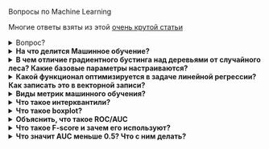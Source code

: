 Вопросы по Machine Learning

Многие ответы взяты из этой [очень крутой статьи](https://vas3k.ru/blog/machine_learning/)
<details>
<summary>Вопрос?</summary>
<div> <br />
	Тело ответаа
	<p></p>
	<b></b>

</div>
</details>


<details>
<summary><b>На что делится Машинное обучение?</b></summary>
<div> <br />
	<img width=650 src="https://github.com/Lisstrange/interviews/blob/master/images/7ry.jpg" alt="bench">
</div>
</details>

<details>
<summary><b>В чем отличие градиентного бустинга над деревьями от случайного леса? Какие базовые параметры настраиваются?</b></summary>
<div> <br />
  
Оба алгоритма являются ансамблями, но реализуют разные подходы: бустинг и беггинг соотвествтенно.  

 **Ансамбль** - набор из моделей, решающих одну задачу, результаты работы которых компонуются так, чтобы повысить эффективность и точность, в сравнении с прогнозом одной модели.  
 
 **Бустинг** - подход, при котором модели обучаются последовательно.  
 Эта техника использует идею о том, что следующая модель будет учится на ошибках предыдущей. Они имеют неравную вероятность появления в последующих моделях, и чаще появятся те, что дают наибольшую ошибку. Обучающая выборка на каждой итерации определяется, исходя из ошибок классификации на предыдущих итерациях. Из-за того, что предсказатели обучаются на ошибках, совершенных предыдущими, требуется меньше времени для того, чтобы добраться до реального ответа. 
	
  Плюсы: быстрый и точный
	
  Минусы: переобучается и не параллелится
	<img width=550 src="https://github.com/Lisstrange/interviews/blob/master/images/boosting.jpg" alt="bench">
	
	
 **Беггинг** - подход, при котором несколько базовых моделей обучаются параллельно на различных подвыборках, и на различных признаках. Результаты обучения всех моделей усредняются.  
 Эффективность бэггинга достигается благодаря тому, что базовые алгоритмы, обученные по различным подвыборкам, получаются достаточно различными, и их ошибки взаимно компенсируются при голосовании, а также за счёт того, что объекты-выбросы могут не попадать в некоторые обучающие подвыборки. Случайный лес - беггинг, в основе которого лежат модели деревьев решений.
	
  Плюсы: довольно точен, устойчив к выбросам
	
  Минусы: очень большой размер моделей, которые получаются в результате
		<img width=550 src="https://github.com/Lisstrange/interviews/blob/master/images/bagging.jpg" alt="bench">
  
  Безовые параметры зависят от типа решаемой задачи (классификация, регрессия) и выбранной базовой модели. Основной общий параметр - число деревьев и их глубина. 
</div>
</details>



<details>
<summary><b>Какой функционал оптимизируется в задаче линейной регрессии? Как записать это в векторной записи?</b></summary>
<div> <br />
	<p></p>
	<b></b>

<img width=400 src="https://github.com/Lisstrange/interviews/blob/master/images/extra.jpg" alt="bench">
<p>Напомню, что <b>линейная регрессия</b> - это метод восстановления зависимости между двумя переменными. Её оптимизация сводится к максимизации прадоподобия, что эквивалентно минимизации среднеквадратичной ошибки (MSE), которая широко используется в реальных задачах.  </p>
<img width=400 src="https://github.com/Lisstrange/interviews/blob/master/images/vector_mse.jpeg" alt="bench">

</div>
</details>




<details>
<summary><b>Виды метрик машинного обучения?</b></summary>
<div> <br />
	<p></p>
	<b></b>
  
<b>Классификация:</b>
  * accuracy
  * precision 
  * recall
  * F-measure
  * AUC-ROC и AUC-PR
  * Logistic Loss (*Данная метрика нечасто выступает в бизнес-требованиях, но часто — в задачах на kaggle. [Крутая статья](https://dyakonov.org/2018/03/12/%d0%bb%d0%be%d0%b3%d0%b8%d1%81%d1%82%d0%b8%d1%87%d0%b5%d1%81%d0%ba%d0%b0%d1%8f-%d1%84%d1%83%d0%bd%d0%ba%d1%86%d0%b8%d1%8f-%d0%be%d1%88%d0%b8%d0%b1%d0%ba%d0%b8/#more-6139)* )  
  
<b>Регрессия</b>
  * MSE
  * R<sup><small>2</small></sup> ([Коэффициент детерминации](https://ru.wikipedia.org/wiki/%D0%9A%D0%BE%D1%8D%D1%84%D1%84%D0%B8%D1%86%D0%B8%D0%B5%D0%BD%D1%82_%D0%B4%D0%B5%D1%82%D0%B5%D1%80%D0%BC%D0%B8%D0%BD%D0%B0%D1%86%D0%B8%D0%B8))
  * MAE
  * Квантильная ошибка (*нормальных мануалов не нашел, в двух словах - сильнее штрафует за недопрогноз, чем за перепрогноз*)
  
<b>Кластеризация</b>(*почитать можно [тут](https://habr.com/ru/company/ods/blog/325654/)*)
  * Adjusted Rand Index (ARI)
  * Adjusted Mutual Information (AMI)
  * Homogenity
  * Completeness
  * V-measure
  * Silhouette
</div>
</details>




<details>
<summary><b>Что такое интерквантили?</b></summary>
<div> <br />
	Интерквартиль (IQR - одна из мер разброса или рассеяния данных. Он равен разности между верхним и нижним (первым и третьим) квартилями. Другими словами IQR -  это ширина интервала, содержащего средние 50% выборки. Таким образом, чем меньше IQR, тем меньше рассеяние. Положительной чертой этого показателя является его устойчивость (робастность), т.е. на него слабо влияют выбросы.

</div>
</details>



<details>
<summary><b>Что такое boxplot?</b></summary>
<div> <br />
	<b>boxplot, ящик с усами, диаграмма размаха</b> — график, использующийся в описательной статистике, компактно изображающий одномерное распределение вероятностей. (*прим. часто помогает визуально определить выбросы*)
	<p></p>
	П.С Выбросы считаются по формуле: (Q1 - 1.5 * IQR or Q3 + 1.5 * IQR). где IQR = Q3−Q1. </p>
	Выглядит следующим образом: 
	<p></p>
<img width=400 src="https://github.com/Lisstrange/interviews/blob/master/images/boxplot.png" alt="bench">
</div>
</details>






<details>
<summary><b>Объяснить, что такое ROC/AUC</b></summary>
<div> <br />
		<p></p>

<img width=400 src="https://github.com/Lisstrange/interviews/blob/master/images/roc_auc.jpg" alt="bench">
		<p></p>
<b>ROC/AUC</b> - это метрика, позволяющая оценить качество бинарной классификации,более информативная, нежели accuracy и показывающая, как часто мы ошибаемся и <b>как</b> мы ошибаемся. Задача бинарной классификации подразумевает два возможных класса, 0 и 1.  

Например, мы хотим понять, будет ли в какой-то день дождь (класс 1) или нет (класс 0). И ошибиться мы можем двумя способами:
    * сказать что дождя не будет, а он пойдет (*False Negative/ложнонегативное предсказание*)
    * сказать что дождь пойдет, а его не будет (*False Positive/ложнопозитивное предсказание*)
Если мы сказали что дождь пошел и угадали - это True Positive/ верноположительное предсказание.

Roc-кривая - это график зависимости True Positive от False Positive, а roc_auc - площадь под этой кривой. (*между синеньким и зелененьким*)  

<img width=400 src="https://github.com/Lisstrange/interviews/blob/master/images/roc_auc2.png" alt="bench">
</div>
</details>



<details>
<summary><b>Что такое F-score и зачем его используют?</b></summary>
<div> <br />
	*Посмотри предыдущий вопрос, про roc_auc, где описано что такое False Negative и False Positive.*

<b>F-score, F-мера</b> - еще одна метрика оценки качества бинарной классификации, так же позволяющая определить как часто мы ошибаемся.

Почему это важно? Мы уже определили, что ошибки бывают двух видов: ложноположительные и ложноотрицательные. И в случае если один из этих типов ошибок нам более страшен - мы постараемся его не допускать, даже в ущерб ошибкам другого типа.

Например тебе нужно определить порок сердца у человека. Тут лучше лишний раз допустить False Positive, и предположить болезнь у здорового человека, нежели упустить больного и не заметить ее. Метрика, которую мы бы максимизировали в этом случае называется <b>recall</b>.

Если мы пытаемся как можно реже делать ложноположительные предсказания - (*например это слишком дорого, как если мы ищем где копать нефть*) - то мы максимизируем метрику <b>precision</b>.  

<b>F-мера</b> же представляет собой гармоническое среднее между <b>precision</b> и <b>recall</b>. Она стремится к нулю, если любой из этих параметров стремится к нулю. Эту метрику мы хотим видеть высокой если нам важен баланс.
</div>
</details>

	

	
	
<details>
<summary><b>Что значит AUC меньше 0.5? Что с ним делать?</b></summary>
<div> <br />
	В случае бинарной классификации (когда у нас есть только два класса), AUC — эквивалентна вероятности, что классификатор присвоит большее значение классу 1, чем классу 0, а если AUC < 0.5, то можно просто перевернуть выдаваемые значения классификатором потому, что у тебя противоположная ситуация.
</div>
</details>
